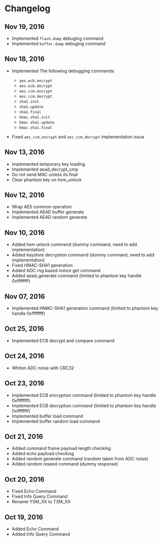# Changelog

## Nov 19, 2016
- Implemented `flash.dump` debuging command
- Implemented `buffer.dump` debuging command
## Nov 18, 2016
- Implemented The following debugging commands:

    - `aes.ecb.encrypt`
    - `aes.ecb.decrypt`
    - `aes.ccm.encrypt`
    - `aes.ccm.decrypt`
    - `sha1.init`
    - `sha1.update`
    - `sha1.final`
    - `hmac.sha1.init`
    - `hmac.sha1.update`
    - `hmac.sha1.final`
- Fixed `aes_ccm_encrypt` and `aes_ccm_decrypt` implementation issue


## Nov 13, 2016
- Implemented temporary key loading
- Implemented aead_decrypt_cmp
- Do not send MAC unless its final
- Clear phantom key on hsm_unlock

## Nov 12, 2016
- Wrap AES common operation
- Implemented AEAD buffer generate
- Implemented AEAD random generate

## Nov 10, 2016
- Added hsm unlock command (dummy command, need to add implementation)
- Added keystore decryption command (dummy command, need to add implementation)
- Fixed HMAC-SHA1 generation
- Added ADC rng based nonce get command
- Added aead_generate command (limited to phantom key handle 0xffffffff)

## Nov 07, 2016
- Implemented HMAC-SHA1 generation command (limited to phantom key handle 0xffffffff)

## Oct 25, 2016
 - Implemented ECB decrypt and compare command

## Oct 24, 2016
- Whiten ADC noise with CRC32

## Oct 23, 2016
- Implemented ECB encryption command (limited to phantom key handle 0xffffffff)
- Implemented ECB decryption command (limited to phantom key handle 0xffffffff)
- Implemented buffer load command
- Implemented buffer random load command

## Oct 21, 2016
- Added command frame payload length checking
- Added echo payload checking
- Added random generate command (random taken from ADC noise)
- Added random reseed command (dummy response)

## Oct 20, 2016
- Fixed Echo Command
- Fixed Info Query Command
- Rename YSM_XX to TSM_XX

## Oct 19, 2016
- Added Echo Command
- Added Info Query Command
